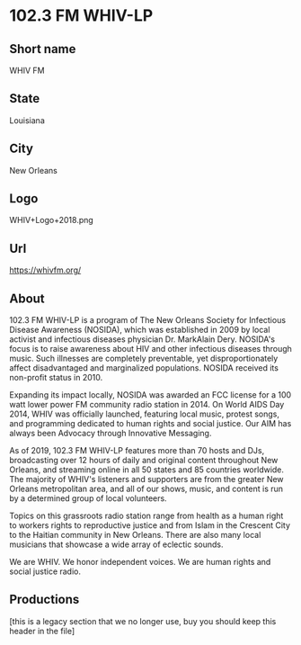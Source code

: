 # 102.3 FM WHIV-LP

## Short name
WHIV FM


## State

Louisiana

## City

New Orleans

## Logo

WHIV+Logo+2018.png

## Url

https://whivfm.org/

## About

102.3 FM WHIV-LP is a program of The New Orleans Society for Infectious Disease Awareness (NOSIDA), which was established in 2009 by local activist and infectious diseases physician Dr. MarkAlain Dery. NOSIDA's focus is to raise awareness about HIV and other infectious diseases through music. Such illnesses are completely preventable, yet disproportionately affect disadvantaged and marginalized populations. NOSIDA received its non-profit status in 2010.

Expanding its impact locally, NOSIDA was awarded an FCC license for a 100 watt lower power FM community radio station in 2014. On World AIDS Day 2014, WHIV was officially launched, featuring local music, protest songs, and programming dedicated to human rights and social justice. Our AIM has always been Advocacy through Innovative Messaging.

As of 2019, 102.3 FM WHIV-LP features more than 70 hosts and DJs, broadcasting over 12 hours of daily and original content throughout New Orleans, and streaming online in all 50 states and 85 countries worldwide. The majority of WHIV's listeners and supporters are from the greater New Orleans metropolitan area, and all of our shows, music, and content is run by a determined group of local volunteers. 

Topics on this grassroots radio station range from health as a human right to workers rights to reproductive justice and from Islam in the Crescent City to the Haitian community in New Orleans. There are also many local musicians that showcase a wide array of eclectic sounds.

We are WHIV. We honor independent voices. We are human rights and social justice radio.

## Productions

[this is a legacy section that we no longer use, buy you should keep this header in the file]
